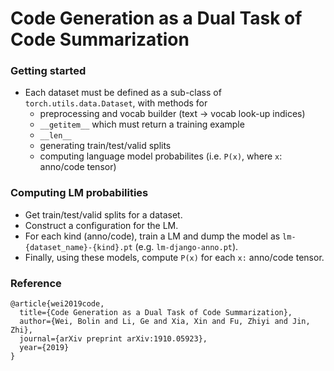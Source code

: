 # Code Generation as a Dual Task of Code Summarization

### Getting started

- Each dataset must be defined as a sub-class of `torch.utils.data.Dataset`, with methods for 
  - preprocessing and vocab builder (text -> vocab look-up indices)
  - `__getitem__` which must return a training example
  - `__len__`
  - generating train/test/valid splits
  - computing language model probabilites (i.e. `P(x)`, where `x`: anno/code tensor)
  
  
### Computing LM probabilities

- Get train/test/valid splits for a dataset.
- Construct a configuration for the LM.
- For each kind (anno/code), train a LM and dump the model as `lm-{dataset_name}-{kind}.pt` (e.g. `lm-django-anno.pt`).
- Finally, using these models, compute `P(x)` for each `x:` anno/code tensor.


### Reference
```
@article{wei2019code,
  title={Code Generation as a Dual Task of Code Summarization},
  author={Wei, Bolin and Li, Ge and Xia, Xin and Fu, Zhiyi and Jin, Zhi},
  journal={arXiv preprint arXiv:1910.05923},
  year={2019}
}
```